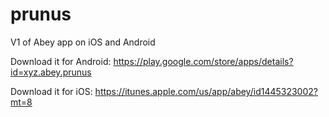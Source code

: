 # prunus
V1 of Abey app on iOS and Android

Download it for Android: https://play.google.com/store/apps/details?id=xyz.abey.prunus

Download it for iOS: https://itunes.apple.com/us/app/abey/id1445323002?mt=8

